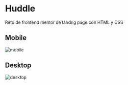 # Huddle
Reto de frontend mentor de landng page con HTML y CSS

## Mobile
![mobile](https://github.com/user-attachments/assets/7b20c071-6fa8-492d-85d1-67f38a8c45c7)

## Desktop
![desktop](https://github.com/user-attachments/assets/da8358d5-6239-46cd-aceb-e403102b0c9c)
